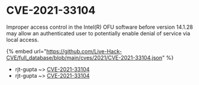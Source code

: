 # CVE-2021-33104

Improper access control in the Intel(R) OFU software before version 14.1.28 may allow an authenticated user to potentially enable denial of service via local access.

{% embed url="https://github.com/Live-Hack-CVE/full_database/blob/main/cves/2021/CVE-2021-33104.json" %}


* rjt-gupta ~> [CVE-2021-33104](https://www.alice-snow.ru/2021/database/cve-2021-33104/cve-2021-33104-rjt-gupta)
* rjt-gupta ~> [CVE-2021-33104](https://www.alice-snow.ru/2021/database/cve-2021-33104/cve-2021-33104-rjt-gupta)